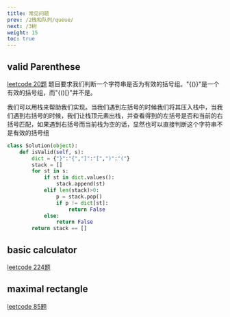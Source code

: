 ```yaml
---
title: 常见问题
prev: /2栈和队列/queue/
next: /3树
weight: 15
toc: true
---
```


## valid Parenthese
[leetcode 20题](https://leetcode.com/problems/valid-parentheses/) 题目要求我们判断一个字符串是否为有效的括号组。"{[]()()}"是一个有效的括号组，而"{()[}"并不是。

我们可以用栈来帮助我们实现。当我们遇到左括号的时候我们将其压入栈中，当我们遇到右括号的时候，我们让栈顶元素出栈，并查看得到的左括号是否和当前的右括号匹配，如果遇到右括号而当前栈为空的话，显然也可以直接判断这个字符串不是有效的括号组


```python
class Solution(object):
    def isValid(self, s):
        dict = {"}":"{","]":"[",")":"("}
        stack = []
        for st in s:
            if st in dict.values():
                stack.append(st)
            elif len(stack)>0:
                p = stack.pop()
                if p != dict[st]:
                    return False
            else:
                return False
        return stack == []
```

## basic calculator
[leetcode 224题](https://leetcode.com/problems/basic-calculator/)

## maximal rectangle
[leetcode 85题](https://leetcode.com/problems/maximal-rectangle/)
